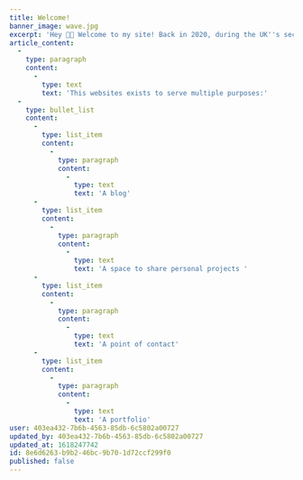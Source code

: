 ```yaml
---
title: Welcome!
banner_image: wave.jpg
excerpt: 'Hey 👋🏼 Welcome to my site! Back in 2020, during the UK''s second national lockdown, I began making plans to build myself a website. I wanted to build a digital space that could serve multiple purposes – a personal blog, a portfolio, and a space to share creative projects. Six months later, voilà!'
article_content:
  -
    type: paragraph
    content:
      -
        type: text
        text: 'This websites exists to serve multiple purposes:'
  -
    type: bullet_list
    content:
      -
        type: list_item
        content:
          -
            type: paragraph
            content:
              -
                type: text
                text: 'A blog'
      -
        type: list_item
        content:
          -
            type: paragraph
            content:
              -
                type: text
                text: 'A space to share personal projects '
      -
        type: list_item
        content:
          -
            type: paragraph
            content:
              -
                type: text
                text: 'A point of contact'
      -
        type: list_item
        content:
          -
            type: paragraph
            content:
              -
                type: text
                text: 'A portfolio'
user: 403ea432-7b6b-4563-85db-6c5802a00727
updated_by: 403ea432-7b6b-4563-85db-6c5802a00727
updated_at: 1618247742
id: 8e6d6263-b9b2-46bc-9b70-1d72ccf299f0
published: false
---
```

